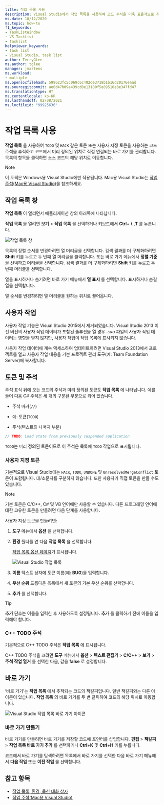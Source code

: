 ```yaml
---
title: 작업 목록 사용
description: Visual Studio에서 작업 목록을 사용하여 코드 주석을 더욱 효율적으로 추적하고 사용할 수 있는 방법을 알아봅니다.
ms.date: 10/12/2020
ms.topic: how-to
f1_keywords:
- TaskListWindow
- VS.TaskList
- tasklist
helpviewer_keywords:
- task list
- Visual Studio, task list
author: TerryGLee
ms.author: tglee
manager: jmartens
ms.workload:
- multiple
ms.openlocfilehash: 599623fc5c069c6c402de3718b1b16d20176eaad
ms.sourcegitcommit: ae6d47b09a439cd0e13180f5e89510e3e347fd47
ms.translationtype: HT
ms.contentlocale: ko-KR
ms.lasthandoff: 02/08/2021
ms.locfileid: "99925636"
---
```

# <a name="use-the-task-list"></a>작업 목록 사용

**작업 목록** 을 사용하여 `TODO` 및 `HACK` 같은 토큰 또는 사용자 지정 토큰을 사용하는 코드 주석을 추적하고 코드에서 미리 정의된 위치로 직접 연결되는 바로 가기를 관리합니다. 목록의 항목을 클릭하면 소스 코드의 해당 위치로 이동합니다.

> [!NOTE]
> 이 토픽은 Windows용 Visual Studio에만 적용됩니다. Mac용 Visual Studio는 [작업 주석(Mac용 Visual Studio)](/visualstudio/mac/task-comments)을 참조하세요.

## <a name="the-task-list-window"></a>작업 목록 창

**작업 목록** 이 열리면서 애플리케이션 창의 아래쪽에 나타납니다.

**작업 목록** 을 열려면 **보기** > **작업 목록** 을 선택하거나 키보드에서 **Ctrl**+ **\\** ,**T** 를 누릅니다.

![작업 목록 창](../ide/media/vs2015_task_list.png)

목록의 정렬 순서를 변경하려면 열 머리글을 선택합니다. 검색 결과를 더 구체화하려면 **Shift** 키를 누르고 두 번째 열 머리글을 클릭합니다. 또는 바로 가기 메뉴에서 **정렬 기준** 을 선택하고 머리글을 선택합니다. 검색 결과를 더 구체화하려면 **Shift** 키를 누르고 두 번째 머리글을 선택합니다.

열을 표시하거나 숨기려면 바로 가기 메뉴에서 **열 표시** 를 선택합니다. 표시하거나 숨길 열을 선택합니다.

열 순서를 변경하려면 열 머리글을 원하는 위치로 끌어옵니다.

## <a name="user-tasks"></a>사용자 작업

사용자 작업 기능은 Visual Studio 2015에서 제거되었습니다. Visual Studio 2013 이전 버전의 사용자 작업 데이터가 포함된 솔루션을 열 경우 *.suo* 파일의 사용자 작업 데이터는 영향을 받지 않지만, 사용자 작업이 작업 목록에 표시되지 않습니다.

사용자 작업 데이터에 계속 액세스하여 업데이트하려면 Visual Studio 2013에서 프로젝트를 열고 사용자 작업 내용을 기본 프로젝트 관리 도구(예: Team Foundation Server)에 복사합니다.

## <a name="tokens-and-comments"></a>토큰 및 주석

주석 표식 뒤에 오는 코드의 주석과 미리 정의된 토큰도 **작업 목록** 에 나타납니다. 예를 들어 다음 C# 주석은 세 개의 구분된 부분으로 되어 있습니다.

- 주석 마커(`//`)

- 예: 토큰(`TODO`)

- 주석(텍스트의 나머지 부분)

```csharp
// TODO: Load state from previously suspended application
```

`TODO`는 미리 정의된 토큰이므로 이 주석은 목록에 `TODO` 작업으로 표시됩니다.

### <a name="custom-tokens"></a>사용자 지정 토큰

기본적으로 Visual Studio에는 `HACK`, `TODO`, `UNDONE` 및 `UnresolvedMergeConflict` 토큰이 포함됩니다. 대/소문자를 구분하지 않습니다. 또한 사용자가 직접 토큰을 만들 수도 있습니다.

> [!NOTE]
> 기본 토큰은 C/C++, C# 및 VB 언어에만 사용할 수 있습니다. 다른 프로그래밍 언어에 대한 고유한 토큰을 만들려면 다음 단계를 사용합니다.

사용자 지정 토큰을 만들려면:

1. **도구** 메뉴에서 **옵션** 을 선택합니다.

2. **환경** 폴더를 연 다음 **작업 목록** 을 선택합니다.

   [작업 목록 옵션 페이지](../ide/reference/task-list-environment-options-dialog-box.md)가 표시됩니다.

   ![Visual Studio 작업 목록](../ide/media/vs2015_task_list_options.png)

3. **이름** 텍스트 상자에 토큰 이름(예: **BUG**)을 입력합니다.

4. **우선 순위** 드롭다운 목록에서 새 토큰의 기본 우선 순위를 선택합니다.

5. **추가** 를 선택합니다.

> [!TIP]
> **추가** 단추는 이름을 입력한 후 사용하도록 설정됩니다. **추가** 를 클릭하기 전에 이름을 입력해야 합니다.

### <a name="c-todo-comments"></a>C++ TODO 주석

기본적으로 C++ TODO 주석은 **작업 목록** 에 표시됩니다.

C++ TODO 주석을 끄려면 **도구** 메뉴에서 **옵션** > **텍스트 편집기** > **C/C++** > **보기** > **주석 작업 열거** 를 선택한 다음, 값을 **false** 로 설정합니다.

## <a name="shortcuts"></a>바로 가기

‘바로 가기’는 **작업 목록** 에서 추적되는 코드의 책갈피입니다. 일반 책갈피와는 다른 아이콘이 있습니다. **작업 목록** 의 바로 가기를 두 번 클릭하여 코드의 해당 위치로 이동합니다.

![Visual Studio 작업 목록 바로 가기 아이콘](../ide/media/vs2015_task_list_bookmark.png)

### <a name="create-a-shortcut"></a>바로 가기 만들기

바로 가기를 만들려면 바로 가기를 저장할 코드에 포인터를 삽입합니다. **편집** > **책갈피** > **작업 목록 바로 가기 추가** 를 선택하거나 **Ctrl**+**K** 및 **Ctrl**+**H** 키를 누릅니다.

코드에서 바로 가기를 탐색하려면 목록에서 바로 가기를 선택한 다음 바로 가기 메뉴에서 **다음 작업** 또는 **이전 작업** 을 선택합니다.

## <a name="see-also"></a>참고 항목

- [작업 목록, 환경, 옵션 대화 상자](../ide/reference/task-list-environment-options-dialog-box.md)
- [작업 주석(Mac용 Visual Studio)](/visualstudio/mac/task-comments)
